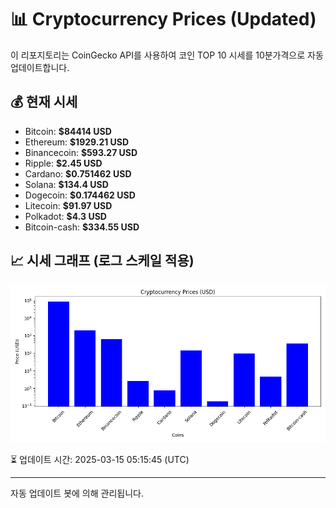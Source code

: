 
# 📊 Cryptocurrency Prices (Updated)

이 리포지토리는 CoinGecko API를 사용하여 코인 TOP 10 시세를 10분가격으로 자동 업데이트합니다.

## 💰 현재 시세
- Bitcoin: **$84414 USD**
- Ethereum: **$1929.21 USD**
- Binancecoin: **$593.27 USD**
- Ripple: **$2.45 USD**
- Cardano: **$0.751462 USD**
- Solana: **$134.4 USD**
- Dogecoin: **$0.174462 USD**
- Litecoin: **$91.97 USD**
- Polkadot: **$4.3 USD**
- Bitcoin-cash: **$334.55 USD**

## 📈 시세 그래프 (로그 스케일 적용)
![Crypto Prices](crypto_prices.png)

⏳ 업데이트 시간: 2025-03-15 05:15:45 (UTC)

---
자동 업데이트 봇에 의해 관리됩니다.
